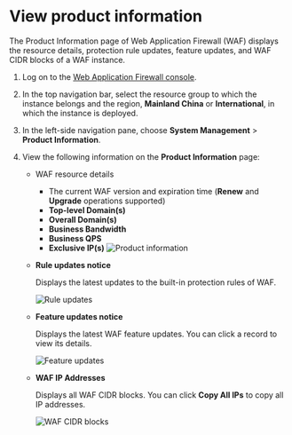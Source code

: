 # View product information

The Product Information page of Web Application Firewall \(WAF\) displays the resource details, protection rule updates, feature updates, and WAF CIDR blocks of a WAF instance.

1.  Log on to the [Web Application Firewall console](https://yundun.console.aliyun.com/?p=waf).

2.  In the top navigation bar, select the resource group to which the instance belongs and the region, **Mainland China** or **International**, in which the instance is deployed.

3.  In the left-side navigation pane, choose **System Management** \> **Product Information**.

4.  View the following information on the **Product Information** page:

    -   WAF resource details

        -   The current WAF version and expiration time \(**Renew** and **Upgrade** operations supported\)
        -   **Top-level Domain\(s\)**
        -   **Overall Domain\(s\)**
        -   **Business Bandwidth**
        -   **Business QPS**
        -   **Exclusive IP\(s\)**
        ![Product information](https://static-aliyun-doc.oss-accelerate.aliyuncs.com/assets/img/en-US/3647953951/p33867.png)

    -   **Rule updates notice**

        Displays the latest updates to the built-in protection rules of WAF.

        ![Rule updates](https://static-aliyun-doc.oss-accelerate.aliyuncs.com/assets/img/en-US/3647953951/p33868.png)

    -   **Feature updates notice**

        Displays the latest WAF feature updates. You can click a record to view its details.

        ![Feature updates](https://static-aliyun-doc.oss-accelerate.aliyuncs.com/assets/img/en-US/3647953951/p33869.png)

    -   **WAF IP Addresses**

        Displays all WAF CIDR blocks. You can click **Copy All IPs** to copy all IP addresses.

        ![WAF CIDR blocks](https://static-aliyun-doc.oss-accelerate.aliyuncs.com/assets/img/en-US/3647953951/p33871.png)


